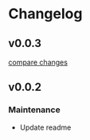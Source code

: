 # Changelog


## v0.0.3

[compare changes](https://undefined/undefined/compare/v0.0.2...v0.0.3)

## v0.0.2

### Maintenance
* Update readme
